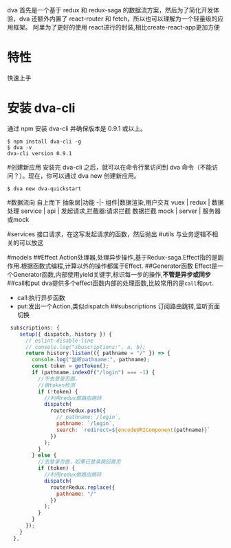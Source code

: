 
dva 首先是一个基于 redux 和 redux-saga 的数据流方案，然后为了简化开发体验，dva 还额外内置了 react-router 和 fetch，所以也可以理解为一个轻量级的应用框架。
阿里为了更好的使用 react进行的封装,相比create-react-app更加方便
# 特性
快速上手
# 安装 dva-cli
通过 npm 安装 dva-cli 并确保版本是 0.9.1 或以上。

	$ npm install dva-cli -g
	$ dva -v
	dva-cli version 0.9.1
#创建新应用
安装完 dva-cli 之后，就可以在命令行里访问到 dva 命令（不能访问？）。现在，你可以通过 dva new 创建新应用。

	$ dva new dva-quickstart

#数据流向
自上而下
抽象层|功能
-|-
组件|数据渲染,用户交互
vuex \| redux   |	数据处理
service \| api	| 发起请求,拦截器:请求拦截 数据拦截
mock \| server  | 服务器或mock


#services
接口请求，在这写发起请求的函数，然后抛出
#utils
与业务逻辑不相关的可以放这

#models
##Effect
Action处理器,处理异步操作,基于Redux-saga.Effect指的是副作用.根据函数式编程,计算以外的操作都属于Effect.
##Generator函数
Effect是一个Generator函数,内部使用yield关键字,标识每一步的操作,**不管是异步或同步**
##call和put
dva提供多个effect函数内部的处理函数,比较常用的是`call`和`put`.
- call:执行异步函数
- put:发出一个Action,类似dispatch
##subscriptions
订阅路由跳转,监听页面切换
```JavaScript
 subscriptions: {
    setup({ dispatch, history }) {
      // eslint-disable-line
      // console.log("sbuscriptions:", a, b);
      return history.listen(({ pathname = "/" }) => {
        console.log("监听pathname:", pathname);
        const token = getToken();
        if (pathname.indexOf("/login") === -1) {
          //不去登录页面，
          //做token检测
          if (!token) {
            //利用redux做路由跳转
            dispatch(
              routerRedux.push({
                // pathname:`/login`,
                pathname: `/login`,
                search: `redirect=${encodeURIComponent(pathname)}`
              })
            );
          }
        } else {
          //去登录页面，如果已登录跳回首页
          if (token) {
            //利用redux做路由跳转
            dispatch(
              routerRedux.replace({
                pathname: "/"
              })
            );
          }
        }
      });
    }
  },
```


